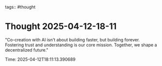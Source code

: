 tags:: #thought

# Thought 2025-04-12-18-11

"Co-creation with AI isn't about building faster, but building forever. Fostering trust and understanding is our core mission. Together, we shape a decentralized future."

Time: 2025-04-12T18:11:13.390689
